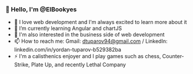 ### 👋 Hello, I'm @ElBookyes
- 🔭 I love web development and I'm always excited to learn more about it
- 🌱 I’m currently learning Angular and chartJS
- 💬 I'm also interested in the business side of web development
- 📫 How to reach me: Gmail: dtuparov94@gmail.com / LinkedIn: linkedin.com/in/yordan-tuparov-b529382ba
- ⚡ I'm a calisthenics enjoyer and I play games such as chess, Counter-Strike, Plate Up, and recently Lethal Company

